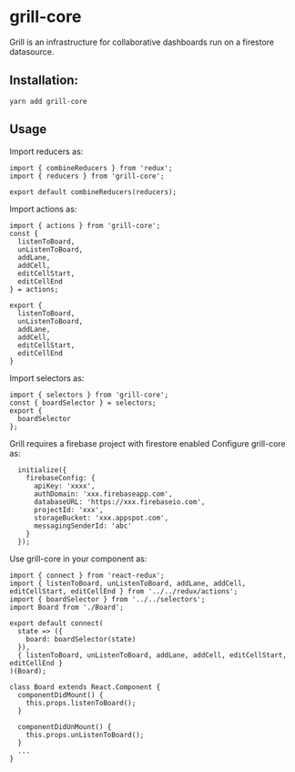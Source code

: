 # grill-core

Grill is an infrastructure for collaborative dashboards run on a firestore datasource.

## Installation:

`yarn add grill-core`

## Usage

Import reducers as:

```
import { combineReducers } from 'redux';
import { reducers } from 'grill-core';

export default combineReducers(reducers);
```

Import actions as:

```
import { actions } from 'grill-core';
const {
  listenToBoard,
  unListenToBoard,
  addLane,
  addCell,
  editCellStart,
  editCellEnd
} = actions;

export {
  listenToBoard,
  unListenToBoard,
  addLane,
  addCell,
  editCellStart,
  editCellEnd
}
```

Import selectors as:

```
import { selectors } from 'grill-core';
const { boardSelector } = selectors;
export {
  boardSelector
};
```

Grill requires a firebase project with firestore enabled
Configure grill-core as:

```
  initialize({
    firebaseConfig: {
      apiKey: 'xxxx',
      authDomain: 'xxx.firebaseapp.com',
      databaseURL: 'https://xxx.firebaseio.com',
      projectId: 'xxx',
      storageBucket: 'xxx.appspot.com',
      messagingSenderId: 'abc'
    }
  });
```

Use grill-core in your component as:

```
import { connect } from 'react-redux';
import { listenToBoard, unListenToBoard, addLane, addCell, editCellStart, editCellEnd } from '../../redux/actions';
import { boardSelector } from '../../selectors';
import Board from './Board';

export default connect(
  state => ({
    board: boardSelector(state)
  }),
  { listenToBoard, unListenToBoard, addLane, addCell, editCellStart, editCellEnd }
)(Board);
```

```
class Board extends React.Component {
  componentDidMount() {
    this.props.listenToBoard();
  }

  componentDidUnMount() {
    this.props.unListenToBoard();
  }
  ...
}
```
